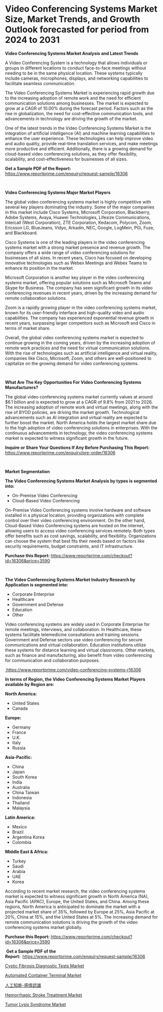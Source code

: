 <p><h1>Video Conferencing Systems Market Size, Market Trends, and Growth Outlook forecasted for period from 2024 to 2031</h1></p><p><strong>Video Conferencing Systems Market Analysis and Latest Trends</strong></p>
<p><p>A Video Conferencing System is a technology that allows individuals or groups in different locations to conduct face-to-face meetings without needing to be in the same physical location. These systems typically include cameras, microphones, displays, and networking capabilities to facilitate seamless communication.</p><p>The Video Conferencing Systems Market is experiencing rapid growth due to the increasing adoption of remote work and the need for efficient communication solutions among businesses. The market is expected to grow at a CAGR of 10.00% during the forecast period. Factors such as the rise in globalization, the need for cost-effective communication tools, and advancements in technology are driving the growth of the market.</p><p>One of the latest trends in the Video Conferencing Systems Market is the integration of artificial intelligence (AI) and machine learning capabilities to enhance the user experience. These technologies can help improve video and audio quality, provide real-time translation services, and make meetings more productive and efficient. Additionally, there is a growing demand for cloud-based video conferencing solutions, as they offer flexibility, scalability, and cost-effectiveness for businesses of all sizes.</p></p>
<p><strong>Get a Sample PDF of the Report:&nbsp;</strong> <a href="https://www.reportprime.com/enquiry/request-sample/16306">https://www.reportprime.com/enquiry/request-sample/16306</a></p>
<p>&nbsp;</p>
<p><strong>Video Conferencing Systems Major Market Players</strong></p>
<p><p>The global video conferencing systems market is highly competitive with several key players dominating the industry. Some of the major companies in this market include Cisco Systems, Microsoft Corporation, Blackberry, Adobe Systems, Avaya, Huawei Technologies, Lifesize Communications, Intercall (West Corporation), ZTE Corporation, Kedacom, Polycom, Zoom, Ericsson LG, BlueJeans, Vidyo, Arkadin, NEC, Google, LogMein, PGi, Fuze, and Blackboard.</p><p>Cisco Systems is one of the leading players in the video conferencing systems market with a strong market presence and revenue growth. The company offers a wide range of video conferencing solutions for businesses of all sizes. In recent years, Cisco has focused on developing innovative technologies such as Webex Meetings and Webex Teams to enhance its position in the market.</p><p>Microsoft Corporation is another key player in the video conferencing systems market, offering popular solutions such as Microsoft Teams and Skype for Business. The company has seen significant growth in its video conferencing revenues in recent years, driven by the increasing demand for remote collaboration solutions.</p><p>Zoom is a rapidly growing player in the video conferencing systems market, known for its user-friendly interface and high-quality video and audio capabilities. The company has experienced exponential revenue growth in recent years, surpassing larger competitors such as Microsoft and Cisco in terms of market share.</p><p>Overall, the global video conferencing systems market is expected to continue growing in the coming years, driven by the increasing adoption of remote work practices and the need for virtual communication solutions. With the rise of technologies such as artificial intelligence and virtual reality, companies like Cisco, Microsoft, Zoom, and others are well-positioned to capitalize on the growing demand for video conferencing systems.</p></p>
<p>&nbsp;</p>
<p><strong>What Are The Key Opportunities For Video Conferencing Systems Manufacturers?</strong></p>
<p><p>The global video conferencing systems market currently values at around $6.1 billion and is expected to grow at a CAGR of 9.8% from 2021 to 2026. The increasing adoption of remote work and virtual meetings, along with the rise of BYOD policies, are driving the market growth. Technological advancements such as AI integration and virtual reality are expected to further boost the market. North America holds the largest market share due to the high adoption of video conferencing solutions in enterprises. With the continuous advancements in technology, the video conferencing systems market is expected to witness significant growth in the future.</p></p>
<p><strong>Inquire or Share Your Questions If Any Before Purchasing This Report:</strong> <a href="https://www.reportprime.com/enquiry/pre-order/16306">https://www.reportprime.com/enquiry/pre-order/16306</a></p>
<p>&nbsp;</p>
<p><strong>Market Segmentation</strong></p>
<p><strong>The Video Conferencing Systems Market Analysis by types is segmented into:</strong></p>
<p><ul><li>On-Premise Video Conferencing</li><li>Cloud-Based Video Conferencing</li></ul></p>
<p><p>On-Premise Video Conferencing systems involve hardware and software installed in a physical location, providing organizations with complete control over their video conferencing environment. On the other hand, Cloud-Based Video Conferencing systems are hosted on the internet, allowing users to access video conferencing services remotely. Both types offer benefits such as cost savings, scalability, and flexibility. Organizations can choose the system that best fits their needs based on factors like security requirements, budget constraints, and IT infrastructure.</p></p>
<p><strong>Purchase this Report:&nbsp;</strong><a href="https://www.reportprime.com/checkout?id=16306&price=3590">https://www.reportprime.com/checkout?id=16306&price=3590</a></p>
<p>&nbsp;</p>
<p><strong>The Video Conferencing Systems Market Industry Research by Application is segmented into:</strong></p>
<p><ul><li>Corporate Enterprise</li><li>Healthcare</li><li>Government and Defense</li><li>Education</li><li>Other</li></ul></p>
<p><p>Video conferencing systems are widely used in Corporate Enterprise for remote meetings, interviews, and collaboration. In Healthcare, these systems facilitate telemedicine consultations and training sessions. Government and Defense sectors use video conferencing for secure communications and virtual collaboration. Education institutions utilize these systems for distance learning and virtual classrooms. Other markets, such as finance and manufacturing, also benefit from video conferencing for communication and collaboration purposes.</p></p>
<p><a href="https://www.reportprime.com/video-conferencing-systems-r16306">&nbsp;https://www.reportprime.com/video-conferencing-systems-r16306</a></p>
<p><strong>In terms of Region, the Video Conferencing Systems Market Players available by Region are:</strong></p>
<p>
    <p> <strong> North America: </strong>
        <ul>
            <li>United States</li>
            <li>Canada</li>
        </ul>
        </p> 
    <p> <strong> Europe: </strong>
        <ul>
            <li>Germany</li>
            <li>France</li>
            <li>U.K.</li>
            <li>Italy</li>
            <li>Russia</li>
        </ul>
        </p> 
    <p> <strong> Asia-Pacific: </strong>
        <ul>
            <li>China</li>
            <li>Japan</li>
            <li>South Korea</li>
            <li>India</li>
            <li>Australia</li>
            <li>China Taiwan</li>
            <li>Indonesia</li>
            <li>Thailand</li>
            <li>Malaysia</li>
        </ul>
        </p> 
    <p> <strong> Latin America: </strong>
        <ul>
            <li>Mexico</li>
            <li>Brazil</li>
            <li>Argentina Korea</li>
            <li>Colombia</li>
        </ul>
        </p> 
    <p> <strong> Middle East & Africa: </strong>
        <ul>
            <li>Turkey</li>
            <li>Saudi</li>
            <li>Arabia</li>
            <li>UAE</li>
            <li>Korea</li>
        </ul>
    </p>
    </p>
<p><p>According to recent market research, the video conferencing systems market is expected to witness significant growth in North America (NA), Asia Pacific (APAC), Europe, the United States, and China. Among these regions, North America is anticipated to dominate the market with a projected market share of 35%, followed by Europe at 25%, Asia Pacific at 20%, China at 15%, and the United States at 5%. The increasing demand for remote communication solutions is driving the growth of the video conferencing systems market globally.</p></p>
<p><strong>Purchase this Report: </strong><a href="https://www.reportprime.com/checkout?id=16306&price=3590">https://www.reportprime.com/checkout?id=16306&price=3590</a></p>
<p>&nbsp;<strong>Get a Sample PDF of the Report:&nbsp;&nbsp;</strong><a href="https://www.reportprime.com/enquiry/request-sample/16306">https://www.reportprime.com/enquiry/request-sample/16306</a></p>
<p><strong></strong></p>
<p><p><a href="https://medium.com/@colin.paterson6579/global-cystic-fibrosis-diagnostic-tests-industry-types-applications-market-players-regional-ede317c8171c">Cystic Fibrosis Diagnostic Tests Market</a></p><p><a href="https://github.com/qrkceaah30/Market-Research-Report-List-2/blob/main/automated-container-terminal-market.md">Automated Container Terminal Market</a></p><p><a href="https://medium.com/@kw8enloe/%E4%BA%BA%E5%B7%A5%E7%9F%A5%E8%83%BD-%E6%84%9F%E6%83%85%E8%AA%8D%E8%AD%98%E5%B8%82%E5%A0%B4-%E5%B8%82%E5%A0%B4%E3%82%BB%E3%82%B0%E3%83%A1%E3%83%B3%E3%83%86%E3%83%BC%E3%82%B7%E3%83%A7%E3%83%B3-%E5%9C%B0%E7%90%86%E7%9A%84%E5%9C%B0%E5%9F%9F-%E3%81%8A%E3%82%88%E3%81%B32031%E5%B9%B4%E3%81%BE%E3%81%A7%E3%81%AE%E5%B8%82%E5%A0%B4%E4%BA%88%E6%B8%AC-afce31ecb5fd">人工知能-感情認識</a></p><p><a href="https://medium.com/@clairedivash14/global-hemorrhagic-stroke-treatment-market-focus-on-application-end-use-industry-type-0306bcdfae15">Hemorrhagic Stroke Treatment Market</a></p><p><a href="https://medium.com/@henrykihn_12939/tumor-lysis-syndrome-industry-insights-report-analyzing-tumor-lysis-syndrome-market-trends-2721e5b207ff">Tumor Lysis Syndrome Market</a></p></p>